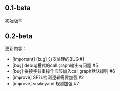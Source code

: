 ## 0.1-beta

初始版本

## 0.2-beta

更新内容：
- [important] [bug] 分支处理的BUG #1
- [bug] debug模式的call graph输出有问题 #5
- [bug] 拼接字符串操作应该加入call graph默认规则 #6
- [improve] SPEL检测逻辑需要加强 #2
- [improve] snakeyaml 规则加强 #7
